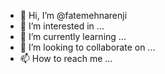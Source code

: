 - 👋 Hi, I’m @fatemehnarenji
- 👀 I’m interested in ...
- 🌱 I’m currently learning ...
- 💞️ I’m looking to collaborate on ...
- 📫 How to reach me ...

<!---
fatemehnarenji/fatemehnarenji is a ✨ special ✨ repository because its `README.md` (this file) appears on your GitHub profile.
You can click the Preview link to take a look at your changes.
--->
